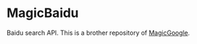 # MagicBaidu

Baidu search API. This is a brother repository of [MagicGoogle](https://github.com/howie6879/MagicGoogle).

